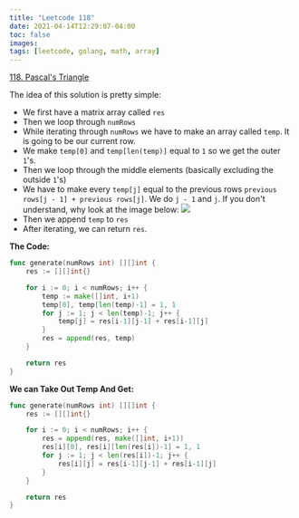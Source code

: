 ```yaml
---
title: "Leetcode 118"
date: 2021-04-14T12:29:07-04:00
toc: false
images:
tags: [leetcode, golang, math, array]
---
```


[118. Pascal's Triangle](https://leetcode.com/problems/pascals-triangle/)

The idea of this solution is pretty simple:

* We first have a matrix array called `res`
* Then we loop through `numRows`
* While iterating through `numRows` we have to make an array called `temp`. It is going to be our current row.
* We make `temp[0]` and `temp[len(temp)]` equal to `1` so we get the outer `1`'s.
* Then we loop through the middle elements (basically excluding the outside `1`'s)
* We have to make every `temp[j]` equal to the previous rows `previous rows[j - 1] + previous rows[j]`. We do `j - 1` and `j`. If you don't understand, why look at the image below: ![](https://i.imgur.com/KLtNp7P.png)
* Then we append `temp` to `res`
* After iterating, we can return `res`.

**The Code:**

``` go
func generate(numRows int) [][]int {
    res := [][]int{}

    for i := 0; i < numRows; i++ {
        temp := make([]int, i+1)
        temp[0], temp[len(temp)-1] = 1, 1
        for j := 1; j < len(temp)-1; j++ {
            temp[j] = res[i-1][j-1] + res[i-1][j]
        }
        res = append(res, temp)
    }

    return res
}
```

**We can Take Out Temp And Get:**

``` go
func generate(numRows int) [][]int {
    res := [][]int{}

    for i := 0; i < numRows; i++ {
        res = append(res, make([]int, i+1))
        res[i][0], res[i][len(res[i])-1] = 1, 1
        for j := 1; j < len(res[i])-1; j++ {
            res[i][j] = res[i-1][j-1] + res[i-1][j]
        }
    }

    return res
}
```